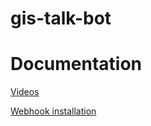 # gis-talk-bot

# Documentation

[Videos](docs/)

[Webhook installation](https://asciinema.org/a/ebc6H7tCId7vZMH3ZOhisJRVn)
